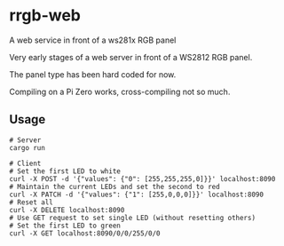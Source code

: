 # rrgb-web
A web service in front of a ws281x RGB panel

Very early stages of a web server in front of a WS2812 RGB panel.

The panel type has been hard coded for now. 

Compiling on a Pi Zero works, cross-compiling not so much.

## Usage
```
# Server
cargo run
```

```
# Client
# Set the first LED to white
curl -X POST -d '{"values": {"0": [255,255,255,0]}}' localhost:8090
# Maintain the current LEDs and set the second to red
curl -X PATCH -d '{"values": {"1": [255,0,0,0]}}' localhost:8090
# Reset all
curl -X DELETE localhost:8090
# Use GET request to set single LED (without resetting others)
# Set the first LED to green
curl -X GET localhost:8090/0/0/255/0/0
```

